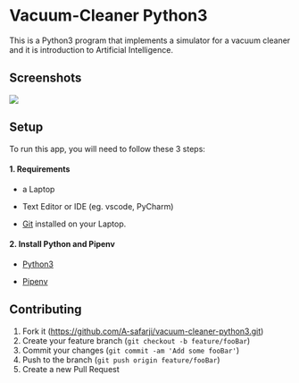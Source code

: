 # Vacuum-Cleaner Python3
This is a Python3 program that implements a simulator for a vacuum cleaner and it is introduction to Artificial Intelligence.

## Screenshots
![](https://user-images.githubusercontent.com/20365333/127362376-99c4f5a3-e8d2-4043-a138-43cf77f2d5d5.png)


## Setup

To run this app, you will need to follow these 3 steps:

#### 1. Requirements
  - a Laptop

  - Text Editor or IDE (eg. vscode, PyCharm)

  - [Git](https://git-scm.com/book/en/v2/Getting-Started-Installing-Git) installed on your Laptop.


#### 2. Install Python and Pipenv
  - [Python3](https://www.python.org/downloads/)
  

  - [Pipenv](https://pipenv-es.readthedocs.io/es/stable/)


## Contributing

1. Fork it (<https://github.com/A-safarji/vacuum-cleaner-python3.git>) 
2. Create your feature branch (`git checkout -b feature/fooBar`)
3. Commit your changes (`git commit -am 'Add some fooBar'`)
4. Push to the branch (`git push origin feature/fooBar`)
5. Create a new Pull Request
